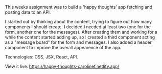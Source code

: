 This weeks assignment was to build a 'happy thoughts' app fetching and posting data to an API.

I started out by thinking about the content, trying to figure out how many components I should create. I decided I needed at least two (one for the form, another one for the messages). After creating them and working for a while the content started adding up, so I created a third component acting as a "message board" for the form and messages. I also added a header component to improve the overall appearence of the app.

Technologies: CSS, JSX, React, API.

View it live: https://happy-thoughts-carolinef.netlify.app/
